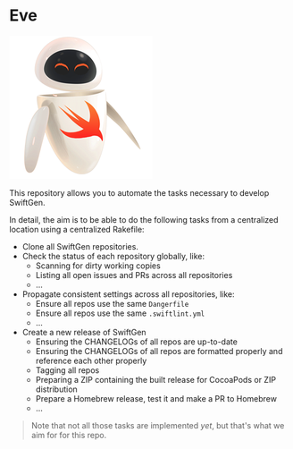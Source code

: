 # Eve

![SwiftGen's Eve logo](logo/logo-256.png)

This repository allows you to automate the tasks necessary to develop SwiftGen.

In detail, the aim is to be able to do the following tasks from a centralized location using a centralized Rakefile:

* Clone all SwiftGen repositories.
* Check the status of each repository globally, like:
  * Scanning for dirty working copies
  * Listing all open issues and PRs across all repositories
  * …
* Propagate consistent settings across all repositories, like:
  * Ensure all repos use the same `Dangerfile`
  * Ensure all repos use the same `.swiftlint.yml`
  * …
* Create a new release of SwiftGen
  * Ensuring the CHANGELOGs of all repos are up-to-date
  * Ensuring the CHANGELOGs of all repos are formatted properly and reference each other properly
  * Tagging all repos
  * Preparing a ZIP containing the built release for CocoaPods or ZIP distribution
  * Prepare a Homebrew release, test it and make a PR to Homebrew
  * …

> Note that not all those tasks are implemented _yet_, but that's what we aim for for this repo.
